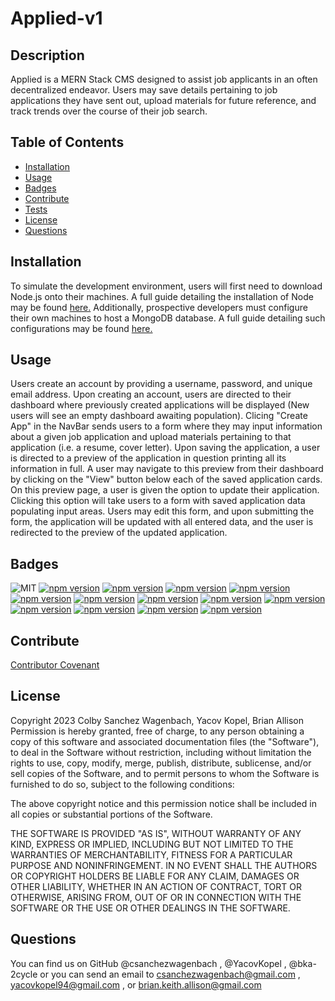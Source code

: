 # Applied-v1

## Description
Applied is a MERN Stack CMS designed to assist job applicants in an often decentralized endeavor. Users may save details pertaining to job applications they have sent out, upload materials for future reference, and track trends over the course of their job search.

## Table of Contents
- [Installation](#installation)
- [Usage](#usage)
- [Badges](#badges)
- [Contribute](#contribute)
- [Tests](#tests)
- [License](#license)
- [Questions](#questions)
  
## Installation
To simulate the development environment, users will first need to download Node.js onto their machines.  A full guide detailing the installation of Node may be found [here.](https://coding-boot-camp.github.io/full-stack/nodejs/how-to-install-nodejs) Additionally, prospective developers must configure their own machines to host a MongoDB database. A full guide detailing such configurations may be found [here.](https://coding-boot-camp.github.io/full-stack/mongodb/how-to-install-mongodb)

## Usage
Users create an account by providing a username, password, and unique email address. Upon creating an account, users are directed to their dashboard where previously created applications will be displayed (New users will see an empty dashboard awaiting population). Clicing "Create App" in the NavBar sends users to a form where they may input information about a given job application and upload materials pertaining to that application (i.e. a resume, cover letter). Upon saving the application, a user is directed to a preview of the application in question printing all its information in full. A user may navigate to this preview from their dashboard by clicking on the "View" button below each of the saved application cards. On this preview page, a user is given the option to update their application. Clicking this option will take users to a form with saved application data populating input areas. Users may edit this form, and upon submitting the form, the application will be updated with all entered data, and the user is redirected to the preview of the updated application.
  
## Badges
![MIT](https://img.shields.io/badge/License-MIT-yellow.svg)
[![npm version](https://badge.fury.io/js/apollo-server-express.svg)](https://badge.fury.io/js/apollo-server-express)
[![npm version](https://badge.fury.io/js/express.svg)](https://badge.fury.io/js/express)
[![npm version](https://badge.fury.io/js/graphql.svg)](https://badge.fury.io/js/graphql)
[![npm version](https://badge.fury.io/js/bcrypt.svg)](https://badge.fury.io/js/bcrypt)
[![npm version](https://badge.fury.io/js/jsonwebtoken.svg)](https://badge.fury.io/js/jsonwebtoken)
[![npm version](https://badge.fury.io/js/mongoose.svg)](https://badge.fury.io/js/mongoose)
[![npm version](https://badge.fury.io/js/@apollo%2Fclient.svg)](https://badge.fury.io/js/@apollo%2Fclient)
[![npm version](https://badge.fury.io/js/bootstrap.svg)](https://badge.fury.io/js/bootstrap)
[![npm version](https://badge.fury.io/js/jwt-decode.svg)](https://badge.fury.io/js/jwt-decode)
[![npm version](https://badge.fury.io/js/react.svg)](https://badge.fury.io/js/react)
[![npm version](https://badge.fury.io/js/react-dom.svg)](https://badge.fury.io/js/react-dom)
[![npm version](https://badge.fury.io/js/react-router-dom.svg)](https://badge.fury.io/js/react-router-dom)
[![npm version](https://badge.fury.io/js/react-scripts.svg)](https://badge.fury.io/js/react-scripts)
  
## Contribute
[Contributor Covenant](https://www.contributor-covenant.org/version/2/1/code_of_conduct/)

## License
  
Copyright 2023 Colby Sanchez Wagenbach, Yacov Kopel, Brian Allison
Permission is hereby granted, free of charge, to any person obtaining a copy of this software and associated documentation files (the "Software"), to deal in the Software without restriction, including without limitation the rights to use, copy, modify, merge, publish, distribute, sublicense, and/or sell copies of the Software, and to permit persons to whom the Software is furnished to do so, subject to the following conditions:

The above copyright notice and this permission notice shall be included in all copies or substantial portions of the Software.

THE SOFTWARE IS PROVIDED "AS IS", WITHOUT WARRANTY OF ANY KIND, EXPRESS OR IMPLIED, INCLUDING BUT NOT LIMITED TO THE WARRANTIES OF MERCHANTABILITY, FITNESS FOR A PARTICULAR PURPOSE AND NONINFRINGEMENT. IN NO EVENT SHALL THE AUTHORS OR COPYRIGHT HOLDERS BE LIABLE FOR ANY CLAIM, DAMAGES OR OTHER LIABILITY, WHETHER IN AN ACTION OF CONTRACT, TORT OR OTHERWISE, ARISING FROM, OUT OF OR IN CONNECTION WITH THE SOFTWARE OR THE USE OR OTHER DEALINGS IN THE SOFTWARE.
    
## Questions
You can find us on GitHub @csanchezwagenbach , @YacovKopel , @bka-2cycle or you can send an email to csanchezwagenbach@gmail.com , yacovkopel94@gmail.com , or brian.keith.allison@gmail.com
  
